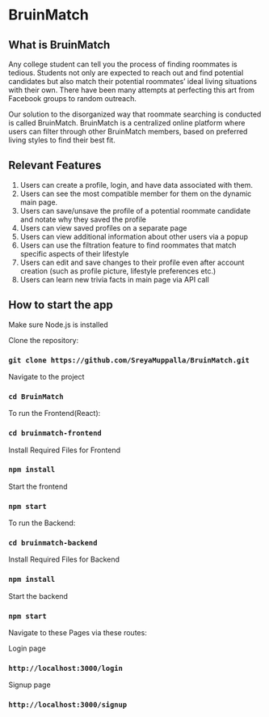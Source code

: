 # BruinMatch

## What is BruinMatch
Any college student can tell you the process of finding roommates is tedious. Students not only are expected to reach out and find potential candidates but also match their potential roommates’ ideal living situations with their own. There have been many attempts at perfecting this art from Facebook groups to random outreach. 

Our solution to the disorganized way that roommate searching is conducted is called BruinMatch. BruinMatch is a centralized online platform where users can filter through other BruinMatch members, based on preferred living styles to find their best fit.

## Relevant Features
1. Users can create a profile, login, and have data associated with them.
2. Users can see the most compatible member for them on the dynamic main page. 
3. Users can save/unsave the profile of a potential roommate candidate and notate why they saved the profile
4. Users can view saved profiles on a separate page
5. Users can view additional information about other users via a popup
6. Users can use the filtration feature to find roommates that match specific aspects of their lifestyle 
7. Users can edit and save changes to their profile even after account creation (such as profile picture, lifestyle preferences etc.)
8. Users can learn new trivia facts in main page via API call


## How to start the app

Make sure Node.js is installed

Clone the repository:
### `git clone https://github.com/SreyaMuppalla/BruinMatch.git`

Navigate to the project
### `cd BruinMatch`

To run the Frontend(React):

### `cd bruinmatch-frontend`

Install Required Files for Frontend
### `npm install`

Start the frontend
### `npm start`

To run the Backend:

### `cd bruinmatch-backend`

Install Required Files for Backend
### `npm install`

Start the backend
### `npm start`

Navigate to these Pages via these routes:

Login page
### `http://localhost:3000/login`

Signup page
### `http://localhost:3000/signup`
